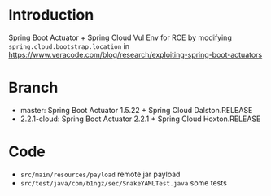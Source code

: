 # Introduction

Spring Boot Actuator + Spring Cloud Vul Env for RCE by modifying `spring.cloud.bootstrap.location` in https://www.veracode.com/blog/research/exploiting-spring-boot-actuators

# Branch

- master: Spring Boot Actuator 1.5.22 + Spring Cloud Dalston.RELEASE
- 2.2.1-cloud: Spring Boot Actuator 2.2.1 + Spring Cloud Hoxton.RELEASE

# Code

- `src/main/resources/payload` remote jar payload 
- `src/test/java/com/b1ngz/sec/SnakeYAMLTest.java` some tests